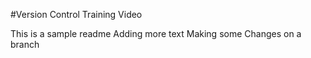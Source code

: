 #Version Control Training Video

This is a sample readme
Adding more text
Making some Changes on a branch
